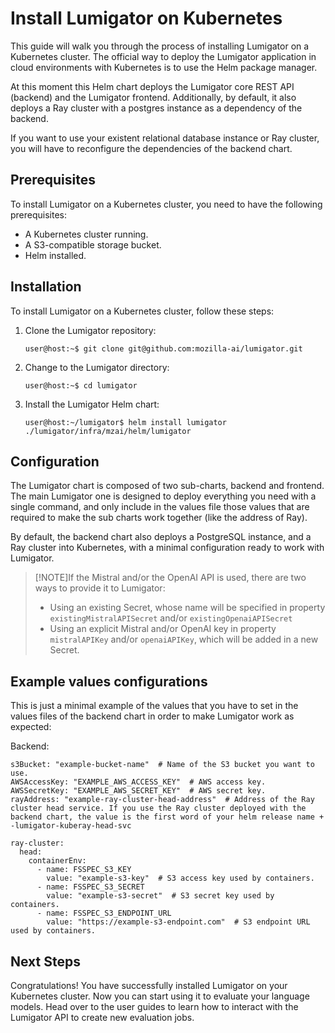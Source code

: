 # Install Lumigator on Kubernetes

This guide will walk you through the process of installing Lumigator on a Kubernetes cluster.
The official way to deploy the Lumigator application in cloud environments with Kubernetes is to use
the Helm package manager.

At this moment this Helm chart deploys the Lumigator core REST API (backend) and the Lumigator frontend. Additionally, by default, it also deploys a Ray cluster with a postgres instance as a dependency of the backend.

If you want to use your existent relational database instance or Ray cluster, you will have to reconfigure the dependencies of the backend chart.

## Prerequisites

To install Lumigator on a Kubernetes cluster, you need to have the following prerequisites:

- A Kubernetes cluster running.
- A S3-compatible storage bucket.
- Helm installed.

## Installation

To install Lumigator on a Kubernetes cluster, follow these steps:

1. Clone the Lumigator repository:

    ```console
    user@host:~$ git clone git@github.com:mozilla-ai/lumigator.git
    ```

1. Change to the Lumigator directory:

    ```console
    user@host:~$ cd lumigator
    ```

1. Install the Lumigator Helm chart:

    ```console
    user@host:~/lumigator$ helm install lumigator ./lumigator/infra/mzai/helm/lumigator
    ```

## Configuration

The Lumigator chart is composed of two sub-charts, backend and frontend. The main Lumigator one is
designed to deploy everything you need with a single command, and only include in the values file
those values that are required to make the sub charts work together (like the address of Ray).

By default, the backend chart also deploys a PostgreSQL instance, and a Ray cluster into Kubernetes,
with a minimal configuration ready to work with Lumigator.

> [!NOTE]If the Mistral and/or the OpenAI API is used, there are two ways to provide
> it to Lumigator:
> 
> - Using an existing Secret, whose name will be specified in property `existingMistralAPISecret`
>   and/or `existingOpenaiAPISecret`
> - Using an explicit Mistral and/or OpenAI key in property `mistralAPIKey` and/or `openaiAPIKey`,
>   which will be added in a new Secret.

## Example values configurations

This is just a minimal example of the values that you have to set in the values files of the backend chart in order
to make Lumigator work as expected:

Backend:
```console
s3Bucket: "example-bucket-name"  # Name of the S3 bucket you want to use.
AWSAccessKey: "EXAMPLE_AWS_ACCESS_KEY"  # AWS access key.
AWSSecretKey: "EXAMPLE_AWS_SECRET_KEY"  # AWS secret key.
rayAddress: "example-ray-cluster-head-address"  # Address of the Ray cluster head service. If you use the Ray cluster deployed with the backend chart, the value is the first word of your helm release name + -lumigator-kuberay-head-svc

ray-cluster:
  head:
    containerEnv:
      - name: FSSPEC_S3_KEY
        value: "example-s3-key"  # S3 access key used by containers.
      - name: FSSPEC_S3_SECRET
        value: "example-s3-secret"  # S3 secret key used by containers.
      - name: FSSPEC_S3_ENDPOINT_URL
        value: "https://example-s3-endpoint.com"  # S3 endpoint URL used by containers.
```

## Next Steps

Congratulations! You have successfully installed Lumigator on your Kubernetes cluster. Now you can
start using it to evaluate your language models. Head over to the user guides to learn how to
interact with the Lumigator API to create new evaluation jobs.
